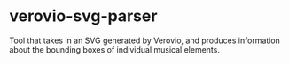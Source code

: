 # verovio-svg-parser
Tool that takes in an SVG generated by Verovio, and produces information about the bounding boxes of individual musical elements.
